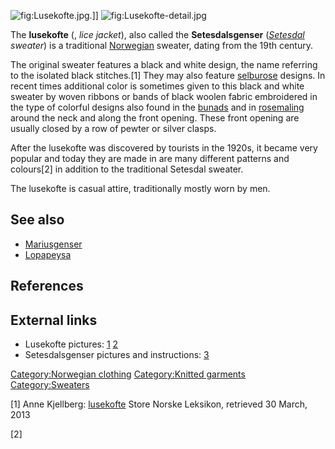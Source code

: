 ![](Lusekofte.jpg "fig:Lusekofte.jpg").\]\]
![](Lusekofte-detail.jpg "fig:Lusekofte-detail.jpg")

The **lusekofte** (, *lice jacket*), also called the **Setesdalsgenser**
(*[Setesdal](Setesdal "wikilink") sweater*) is a traditional
[Norwegian](Norway "wikilink") sweater, dating from the 19th century.

The original sweater features a black and white design, the name
referring to the isolated black stitches.[1] They may also feature
[selburose](selburose "wikilink") designs. In recent times additional
color is sometimes given to this black and white sweater by woven
ribbons or bands of black woolen fabric embroidered in the type of
colorful designs also found in the [bunads](bunad "wikilink") and in
[rosemaling](rosemaling "wikilink") around the neck and along the front
opening. These front opening are usually closed by a row of pewter or
silver clasps.

After the lusekofte was discovered by tourists in the 1920s, it became
very popular and today they are made in are many different patterns and
colours[2] in addition to the traditional Setesdal sweater.

The lusekofte is casual attire, traditionally mostly worn by men.

## See also

-   [Mariusgenser](Mariusgenser "wikilink")
-   [Lopapeysa](Lopapeysa "wikilink")

## References

## External links

-   Lusekofte pictures:
    [1](http://knititch.blogspot.com/2007/07/lusekoftemania.html)
    [2](http://knititch.blogspot.com/2007/07/lusekofte-2.html)
-   Setesdalsgenser pictures and instructions:
    [3](http://heleneh.sprayblogg.no/190505071643_setesdalmonteringsleksjon.html)

[Category:Norwegian clothing](Category:Norwegian_clothing "wikilink")
[Category:Knitted garments](Category:Knitted_garments "wikilink")
[Category:Sweaters](Category:Sweaters "wikilink")

[1] Anne Kjellberg: [lusekofte](http://snl.no/lusekofte) Store Norske
Leksikon, retrieved 30 March, 2013

[2]